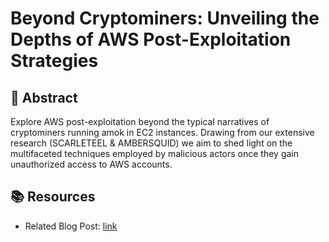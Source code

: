 # Beyond Cryptominers: Unveiling the Depths of AWS Post-Exploitation Strategies

## 🎯 Abstract

Explore AWS post-exploitation beyond the typical narratives of cryptominers running amok in EC2 instances. Drawing from our extensive research (SCARLETEEL & AMBERSQUID) we aim to shed light on the multifaceted techniques employed by malicious actors once they gain unauthorized access to AWS accounts.

## 📚 Resources

- Related Blog Post: [link](#)  
